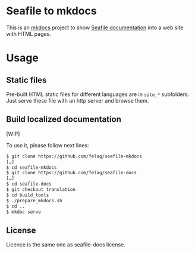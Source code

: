 # Seafile to mkdocs

This is an [mkdocs](https://github.com/mkdocs/mkdocs) project to show [Seafile documentation](https://github.com/haiwen/seafile-docs) into a web site with HTML pages.

# Usage

## Static files

Pre-built HTML static files for different languages are in ``site_*`` subfolders.
Just serve these file with an http server and browse them.

## Build localized documentation

[WIP]

To use it, please follow next lines:
```bash
$ git clone https://github.com/felag/seafile-mkdocs
[…]
$ cd seafile-mkdocs
$ git clone https://github.com/felag/seafile-docs
[…]
$ cd seafile-docs
$ git checkout translation
$ cd build_tools
$ ./prepare_mkdocs.sh
$ cd ..
$ mkdoc serve
```

## License

Licence is the same one as seafile-docs license.
